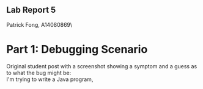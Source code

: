 ## Lab Report 5
Patrick Fong, A14080869\

# Part 1: Debugging Scenario
Original student post with a screenshot showing a symptom and a guess as to what the bug might be:\
I'm trying to write a Java program, 
